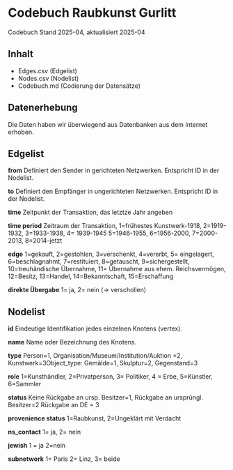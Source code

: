 # Codebuch Raubkunst Gurlitt #	
Codebuch Stand 2025-04, aktualisiert 2025-04

## Inhalt
- Edges.csv (Edgelist)
- Nodes.csv (Nodelist)
- Codebuch.md (Codierung der Datensätze)
## Datenerhebung
Die Daten haben wir überwiegend aus Datenbanken aus dem Internet erhoben.

## Edgelist 

**from**
Definiert den Sender in gerichteten Netzwerken. Entspricht ID in der Nodelist.

**to**
Definiert den Empfänger in ungerichteten Netzwerken. Entspricht ID in der Nodelist. 

**time**
Zeitpunkt der Transaktion, das letztze Jahr angeben

**time period**
Zeitraum der Transaktion, 
1=frühestes Kunstwerk-1918, 2=1919-1932, 3=1933-1938, 4= 1939-1945 5=1946-1955, 6=1956-2000, 7=2000-2013, 8=2014-jetzt	

**edge**
1=gekauft, 2=gestohlen, 3=verschenkt, 4=vererbt, 5= eingelagert, 6=beschlagnahmt, 7=restituiert, 8=getauscht, 9=sichergestellt, 10=treuhändische Übernahme, 11= Übernahme aus ehem. Reichsvermögen, 12=Besitz, 13=Handel, 14=Bekanntschaft, 15=Erschaffung

**direkte Übergabe**
1= ja, 2= nein (-> verschollen)

## Nodelist

**id**
Eindeutige Identifikation jedes einzelnen Knotens (vertex).

**name**
Name oder Bezeichnung des Knotens. 

**type**
Person=1, Organisation/Museum/Institution/Auktion =2, Kunstwerk=3Object_type: Gemälde=1, Skulptur=2, Gegenstand=3

**role**
1=Kunsthändler, 2=Privatperson, 3= Politiker, 4 = Erbe, 5=Künstler, 6=Sammler

**status**
Keine Rückgabe an ursp. Besitzer=1, Rückgabe an ursprüngl. Besitzer=2 Rückgabe an DE = 3

**provenience status**
1=Raubkunst, 2=Ungeklärt mit Verdacht

**ns_contact**
1= ja, 2= nein

**jewish**
1 = ja 2=nein

**subnetwork**
1= Paris 2= Linz, 3= beide

##
